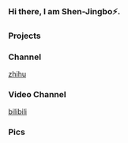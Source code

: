 ### Hi there, I am Shen-Jingbo⚡.

### Projects

### Channel

[zhihu](https://www.zhihu.com/people/black-63-82)

### Video Channel

[bilibili](https://space.bilibili.com/645716260?spm_id_from=333.1007.0.0)

### Pics

<!--
**HuNanKongming/HuNanKongming** is a ✨ _special_ ✨ repository because its `README.md` (this file) appears on your GitHub profile.

Here are some ideas to get you started:

- 🔭 I’m currently working on ...
- 🌱 I’m currently learning ...
- 👯 I’m looking to collaborate on ...
- 🤔 I’m looking for help with ...
- 💬 Ask me about ...
- 📫 How to reach me: ...
- 😄 Pronouns: ...
- ⚡ Fun fact: ...
-->
